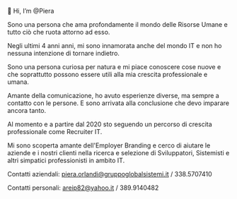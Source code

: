 👋 Hi, I’m @Piera

Sono una persona che ama profondamente il mondo delle Risorse Umane e tutto ciò che ruota attorno ad esso.

Negli ultimi 4 anni anni, mi sono innamorata anche del mondo IT e non ho nessuna intenzione di tornare indietro.

Sono una persona curiosa per natura e mi piace conoscere cose nuove e che soprattutto possono essere utili alla mia crescita professionale e umana.

Amante della comunicazione, ho avuto esperienze diverse, ma sempre a contatto con le persone. E sono arrivata alla conclusione che devo imparare ancora tanto.

Al momento e a partire dal 2020 sto seguendo un percorso di crescita professionale come Recruiter IT.

Mi sono scoperta amante dell'Employer Branding e cerco di aiutare le aziende e i nostri clienti nella ricerca e selezione di Sviluppatori, Sistemisti e altri simpatici professionisti in ambito IT.

Contatti aziendali: piera.orlandi@gruppoglobalsistemi.it / 338.5707410

Contatti personali: areip82@yahoo.it / 389.9140482
